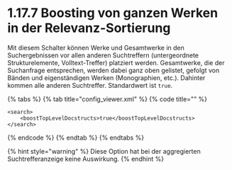 # 1.17.7 Boosting von ganzen Werken in der Relevanz-Sortierung

Mit diesem Schalter können Werke und Gesamtwerke in den Suchergebnissen vor allen anderen Suchtreffern \(untergeordnete Strukturelemente, Volltext-Treffer\) platziert werden. Gesamtwerke, die der Suchanfrage entsprechen, werden dabei ganz oben gelistet, gefolgt von Bänden und eigenständigen Werken \(Monographien, etc.\). Dahinter kommen alle anderen Suchtreffer. Standardwert ist `true`.

{% tabs %}
{% tab title="config\_viewer.xml" %}
{% code title="" %}
```markup
<search>
    <boostTopLevelDocstructs>true</boostTopLevelDocstructs>
</search>
```
{% endcode %}
{% endtab %}
{% endtabs %}

{% hint style="warning" %}
Diese Option hat bei der aggregierten Suchtrefferanzeige keine Auswirkung.
{% endhint %}

